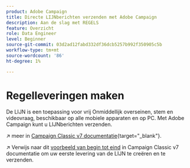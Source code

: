 ```yaml
---
product: Adobe Campaign
title: Directe LIJNberichten verzenden met Adobe Campaign
description: Aan de slag met REGELS
feature: Overzicht
role: Data Engineer
level: Beginner
source-git-commit: 03d2ad12fabd332df36dcb5257b992f350905c5b
workflow-type: tm+mt
source-wordcount: '86'
ht-degree: 1%

---
```


# Regelleveringen maken

De LIJN is een toepassing voor vrij Onmiddellijk overseinen, stem en videovraag, beschikbaar op alle mobiele apparaten en op PC. Met Adobe Campaign kunt u LIJNberichten verzenden.


↗️ meer in [Campaign Classic v7 documentatie](https://experienceleague.adobe.com/docs/campaign-classic/using/sending-messages/line-channel.html){target=&quot;_blank&quot;}.

↗️ Verwijs naar dit [voorbeeld van begin tot eind](https://experienceleague.adobe.com/docs/campaign-classic/using/sending-messages/line-channel.html#example--create-and-send-a-personalized-line-message) in Campaign Classic v7 documentatie om uw eerste levering van de LIJN te creëren en te verzenden.
